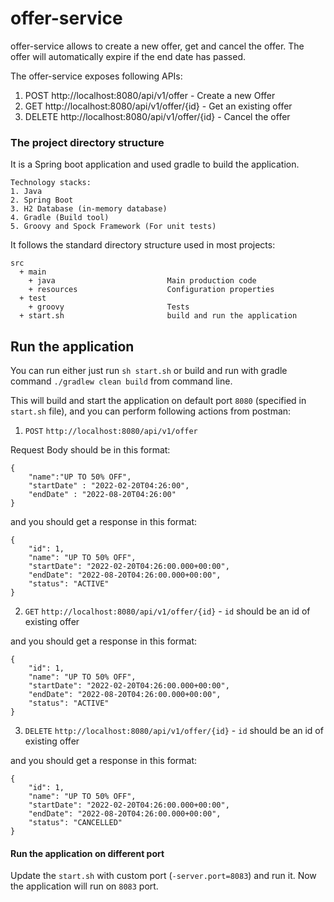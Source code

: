 # offer-service

offer-service allows to create a new offer, get and cancel the offer. The offer will automatically expire if the end date has passed.


The offer-service exposes following APIs:
1. POST http://localhost:8080/api/v1/offer - Create a new Offer
1. GET http://localhost:8080/api/v1/offer/{id} - Get an existing offer
1. DELETE http://localhost:8080/api/v1/offer/{id} - Cancel the offer

### The project directory structure
It is a Spring boot application and used gradle to build the application.
 
    Technology stacks:
    1. Java
    2. Spring Boot
    3. H2 Database (in-memory database)
    4. Gradle (Build tool)
    5. Groovy and Spock Framework (For unit tests)

It follows the standard directory structure used in most projects:
```Gherkin
src
  + main
    + java                         Main production code
    + resources                    Configuration properties
  + test
    + groovy                       Tests
  + start.sh                       build and run the application
```

## Run the application
You can run either just run `sh start.sh` or build and run with gradle command `./gradlew clean build` from command line.

This will build and start the application on default port `8080` (specified in `start.sh` file), and you can perform following actions from postman:

1. `POST`  `http://localhost:8080/api/v1/offer`

Request Body should be in this format:
```
{
    "name":"UP TO 50% OFF",
    "startDate" : "2022-02-20T04:26:00",
    "endDate" : "2022-08-20T04:26:00"
}
```
and you should get a response in this format:
```
{
    "id": 1,
    "name": "UP TO 50% OFF",
    "startDate": "2022-02-20T04:26:00.000+00:00",
    "endDate": "2022-08-20T04:26:00.000+00:00",
    "status": "ACTIVE"
}
```

2. `GET` `http://localhost:8080/api/v1/offer/{id}` - `id` should be an id of existing offer

and you should get a response in this format:
```
{
    "id": 1,
    "name": "UP TO 50% OFF",
    "startDate": "2022-02-20T04:26:00.000+00:00",
    "endDate": "2022-08-20T04:26:00.000+00:00",
    "status": "ACTIVE"
}
```

3. `DELETE` `http://localhost:8080/api/v1/offer/{id}` - `id` should be an id of existing offer

and you should get a response in this format:
```
{
    "id": 1,
    "name": "UP TO 50% OFF",
    "startDate": "2022-02-20T04:26:00.000+00:00",
    "endDate": "2022-08-20T04:26:00.000+00:00",
    "status": "CANCELLED"
}
```

#### Run the application on different port
Update the `start.sh` with custom port (`-server.port=8083`) and run it. Now the application will run on `8083` port.






